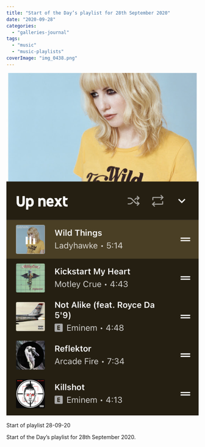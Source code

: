 ```yaml
---
title: "Start of the Day’s playlist for 28th September 2020"
date: "2020-09-28"
categories: 
  - "galleries-journal"
tags: 
  - "music"
  - "music-playlists"
coverImage: "img_0438.png"
---
```


[![](images/img_0438.png)](https://davidpeach.co.uk/wp-content/uploads/2023/05/img_0438.png)

Start of playlist 28-09-20

Start of the Day’s playlist for 28th September 2020.
